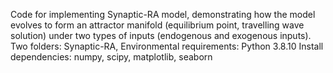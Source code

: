 Code for implementing Synaptic-RA model, demonstrating how the model evolves to form an attractor manifold (equilibrium point, travelling wave solution) under two types of inputs (endogenous and exogenous inputs).
Two folders: Synaptic-RA, 
Environmental requirements: Python 3.8.10
Install dependencies: numpy, scipy, matplotlib, seaborn
